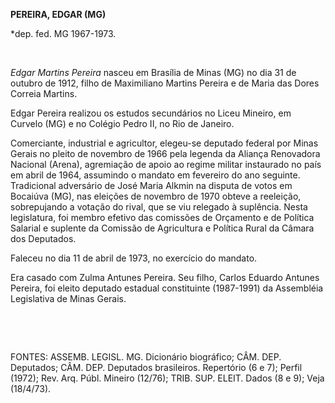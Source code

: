 **PEREIRA, EDGAR (MG)**

\*dep. fed. MG 1967-1973.

 

*Edgar Martins Pereira* nasceu em Brasília de Minas (MG) no dia 31 de
outubro de 1912, filho de Maximiliano Martins Pereira e de Maria das
Dores Correia Martins.

Edgar Pereira realizou os estudos secundários no Liceu Mineiro, em
Curvelo (MG) e no Colégio Pedro II, no Rio de Janeiro.

Comerciante, industrial e agricultor, elegeu-se deputado federal por
Minas Gerais no pleito de novembro de 1966 pela legenda da Aliança
Renovadora Nacional (Arena), agremiação de apoio ao regime militar
instaurado no país em abril de 1964, assumindo o mandato em fevereiro do
ano seguinte. Tradicional adversário de José Maria Alkmin na disputa de
votos em Bocaiúva (MG), nas eleições de novembro de 1970 obteve a
reeleição, sobrepujando a votação do rival, que se viu relegado à
suplência. Nesta legislatura, foi membro efetivo das comissões de
Orçamento e de Política Salarial e suplente da Comissão de Agricultura e
Política Rural da Câmara dos Deputados.

Faleceu no dia 11 de abril de 1973, no exercício do mandato.

Era casado com Zulma Antunes Pereira. Seu filho, Carlos Eduardo Antunes
Pereira, foi eleito deputado estadual constituinte (1987-1991) da
Assembléia Legislativa de Minas Gerais.

 

 

FONTES: ASSEMB. LEGISL. MG. Dicionário biográfico; CÂM. DEP. Deputados;
CÂM. DEP. Deputados brasileiros. Repertório (6 e 7); Perfil (1972); Rev.
Arq. Públ. Mineiro (12/76); TRIB. SUP. ELEIT. Dados (8 e 9); Veja
(18/4/73).

 
